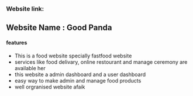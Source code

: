 ### Website link:
## Website Name : Good Panda

#### features
- This is a food website specially fastfood website
- services like food delivary, online restourant and manage ceremony are available her
- this website a admin dashboard and a user dashboard
- easy way to make admin and manage food products
- well orgranised website afaik